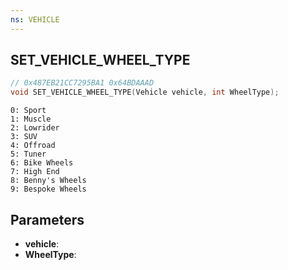 ```yaml
---
ns: VEHICLE
---
```

## SET_VEHICLE_WHEEL_TYPE

```c
// 0x487EB21CC7295BA1 0x64BDAAAD
void SET_VEHICLE_WHEEL_TYPE(Vehicle vehicle, int WheelType);
```

```
0: Sport  
1: Muscle  
2: Lowrider  
3: SUV  
4: Offroad  
5: Tuner  
6: Bike Wheels  
7: High End
8: Benny's Wheels
9: Bespoke Wheels
```

## Parameters
* **vehicle**: 
* **WheelType**: 


